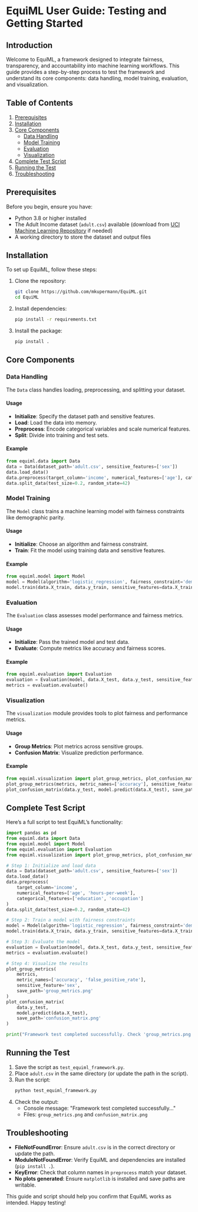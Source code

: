 # EquiML User Guide: Testing and Getting Started

## Introduction
Welcome to EquiML, a framework designed to integrate fairness, transparency, and accountability into machine learning workflows. This guide provides a step-by-step process to test the framework and understand its core components: data handling, model training, evaluation, and visualization.

## Table of Contents
1. [Prerequisites](#prerequisites)
2. [Installation](#installation)
3. [Core Components](#core-components)
   - [Data Handling](#data-handling)
   - [Model Training](#model-training)
   - [Evaluation](#evaluation)
   - [Visualization](#visualization)
4. [Complete Test Script](#complete-test-script)
5. [Running the Test](#running-the-test)
6. [Troubleshooting](#troubleshooting)

## Prerequisites
Before you begin, ensure you have:
- Python 3.8 or higher installed
- The Adult Income dataset (`adult.csv`) available (download from [UCI Machine Learning Repository](https://archive.ics.uci.edu/dataset/2/adult) if needed)
- A working directory to store the dataset and output files

## Installation
To set up EquiML, follow these steps:

1. Clone the repository:
   ```bash
   git clone https://github.com/mkupermann/EquiML.git
   cd EquiML
   ```
2. Install dependencies:
   ```bash
   pip install -r requirements.txt
   ```
3. Install the package:
   ```bash
   pip install .
   ```

## Core Components

### Data Handling
The `Data` class handles loading, preprocessing, and splitting your dataset.

#### Usage
- **Initialize**: Specify the dataset path and sensitive features.
- **Load**: Load the data into memory.
- **Preprocess**: Encode categorical variables and scale numerical features.
- **Split**: Divide into training and test sets.

#### Example
```python
from equiml.data import Data
data = Data(dataset_path='adult.csv', sensitive_features=['sex'])
data.load_data()
data.preprocess(target_column='income', numerical_features=['age'], categorical_features=['education'])
data.split_data(test_size=0.2, random_state=42)
```

### Model Training
The `Model` class trains a machine learning model with fairness constraints like demographic parity.

#### Usage
- **Initialize**: Choose an algorithm and fairness constraint.
- **Train**: Fit the model using training data and sensitive features.

#### Example
```python
from equiml.model import Model
model = Model(algorithm='logistic_regression', fairness_constraint='demographic_parity')
model.train(data.X_train, data.y_train, sensitive_features=data.X_train[['sex_Female']])
```

### Evaluation
The `Evaluation` class assesses model performance and fairness metrics.

#### Usage
- **Initialize**: Pass the trained model and test data.
- **Evaluate**: Compute metrics like accuracy and fairness scores.

#### Example
```python
from equiml.evaluation import Evaluation
evaluation = Evaluation(model, data.X_test, data.y_test, sensitive_features=data.X_test[['sex_Female']])
metrics = evaluation.evaluate()
```

### Visualization
The `visualization` module provides tools to plot fairness and performance metrics.

#### Usage
- **Group Metrics**: Plot metrics across sensitive groups.
- **Confusion Matrix**: Visualize prediction performance.

#### Example
```python
from equiml.visualization import plot_group_metrics, plot_confusion_matrix
plot_group_metrics(metrics, metric_names=['accuracy'], sensitive_feature='sex', save_path='group_metrics.png')
plot_confusion_matrix(data.y_test, model.predict(data.X_test), save_path='confusion_matrix.png')
```

## Complete Test Script
Here’s a full script to test EquiML’s functionality:

```python
import pandas as pd
from equiml.data import Data
from equiml.model import Model
from equiml.evaluation import Evaluation
from equiml.visualization import plot_group_metrics, plot_confusion_matrix

# Step 1: Initialize and load data
data = Data(dataset_path='adult.csv', sensitive_features=['sex'])
data.load_data()
data.preprocess(
    target_column='income',
    numerical_features=['age', 'hours-per-week'],
    categorical_features=['education', 'occupation']
)
data.split_data(test_size=0.2, random_state=42)

# Step 2: Train a model with fairness constraints
model = Model(algorithm='logistic_regression', fairness_constraint='demographic_parity')
model.train(data.X_train, data.y_train, sensitive_features=data.X_train[['sex_Female']])

# Step 3: Evaluate the model
evaluation = Evaluation(model, data.X_test, data.y_test, sensitive_features=data.X_test[['sex_Female']])
metrics = evaluation.evaluate()

# Step 4: Visualize the results
plot_group_metrics(
    metrics,
    metric_names=['accuracy', 'false_positive_rate'],
    sensitive_feature='sex',
    save_path='group_metrics.png'
)
plot_confusion_matrix(
    data.y_test,
    model.predict(data.X_test),
    save_path='confusion_matrix.png'
)

print("Framework test completed successfully. Check 'group_metrics.png' and 'confusion_matrix.png' for results.")
```

## Running the Test
1. Save the script as `test_equiml_framework.py`.
2. Place `adult.csv` in the same directory (or update the path in the script).
3. Run the script:
   ```bash
   python test_equiml_framework.py
   ```
4. Check the output:
   - Console message: "Framework test completed successfully..."
   - Files: `group_metrics.png` and `confusion_matrix.png`

## Troubleshooting
- **FileNotFoundError**: Ensure `adult.csv` is in the correct directory or update the path.
- **ModuleNotFoundError**: Verify EquiML and dependencies are installed (`pip install .`).
- **KeyError**: Check that column names in `preprocess` match your dataset.
- **No plots generated**: Ensure `matplotlib` is installed and save paths are writable.

This guide and script should help you confirm that EquiML works as intended. Happy testing!